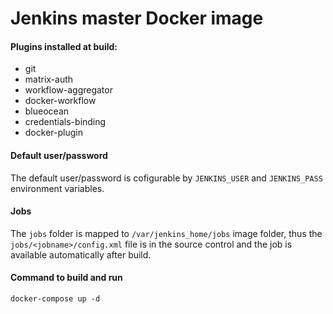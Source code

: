 # Jenkins master Docker image
#### Plugins installed at build:
* git 
* matrix-auth 
* workflow-aggregator 
* docker-workflow 
* blueocean 
* credentials-binding 
* docker-plugin
#### Default user/password
The default user/password is cofigurable by `JENKINS_USER` and `JENKINS_PASS` environment variables.
#### Jobs
The `jobs` folder is mapped to `/var/jenkins_home/jobs` image folder, thus the `jobs/<jobname>/config.xml` file is in the source control and the job is available automatically after build.
#### Command to build and run
```
docker-compose up -d
```
